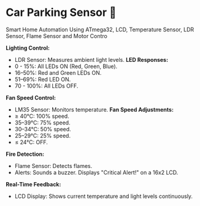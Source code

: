 # Car Parking Sensor 🚗
Smart Home Automation Using ATmega32, LCD, Temperature Sensor, LDR Sensor, Flame Sensor and Motor Contro

**Lighting Control:**
- LDR Sensor: Measures ambient light levels.
**LED Responses:**
- 0 - 15%: All LEDs ON (Red, Green, Blue).
- 16–50%: Red and Green LEDs ON.
- 51–69%: Red LED ON.
- 70 - 100%: All LEDs OFF.

**Fan Speed Control:**
- LM35 Sensor: Monitors temperature.
**Fan Speed Adjustments:**
- ≥ 40°C: 100% speed.
- 35–39°C: 75% speed.
- 30–34°C: 50% speed.
- 25–29°C: 25% speed.
- ≤ 24°C: OFF.
  
**Fire Detection:**
- Flame Sensor: Detects flames.
- Alerts:
Sounds a buzzer.
Displays "Critical Alert!" on a 16x2 LCD.

**Real-Time Feedback:**
- LCD Display: Shows current temperature and light levels continuously.
